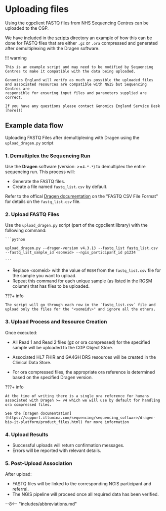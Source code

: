 # Uploading files

Using the cgpclient FASTQ files from NHS Sequencing Centres can be uploaded to the CGP.

We have included in the [scripts](../../cgpclient/scripts/) directory an example of how this can be done for FASTQ files that are either `.gz` or `.ora` compressed
and generated after demultiplexing with the Dragen software.

!!! warning

    This is an example script and may need to be modified by Sequencing Centres to make it compatible with the data being uploaded.

    Genomics England will verify as much as possible the uploaded files and associated resources are compatible with NGIS but Sequencing Centres are 
    responsible for ensuring input files and parameters supplied are correct.

    If you have any questions please contact Genomics England Service Desk [here]()

## Example data flow

Uploading FASTQ Files after demultiplexing with Dragen using the `upload_dragen.py` script

### 1. Demultiplex the Sequencing Run

Use the **Dragen** software (version: >=`4.*.*`) to demultiplex the entire sequencing run. This process will:

- Generate the FASTQ files.
- Create a file named `fastq_list.csv` by default.

Refer to the offical [Dragen documentation](https://support-docs.illumina.com/SW/DRAGEN_v39/Content/SW/DRAGEN/Inputfiles_fDG.htm) on the "FASTQ CSV File Format" for 
details on the `fastq_list.csv` file.

### 2. Upload FASTQ Files

Use the `upload_dragen.py` script (part of the cgpclient library) with the following command:

    ```python

    upload_dragen.py --dragen-version v4.3.13 --fastq_list fastq_list.csv --fastq_list_sample_id <someid> --ngis_participant_id p1234

    ```

- Replace <someid\> with the value of `RGSM` from the `fastq_list.csv` file for the sample you want to upload.
- Repeat this command for each unique sample (as listed in the RGSM column) that has files to be uploaded.

???+ info

    The script will go through each row in the `fastq_list.csv` file and upload only the files for the "<someid\>" and ignore all the others.

    
### 3. Upload Process and Resource Creation

Once executed:

- All Read 1 and Read 2 files (gz or ora compressed) for the specified sample will be uploaded to the CGP Object Store.

- Associated HL7 FHIR and GA4GH DRS resources will be created in the Clinical Data Store.

- For ora compressed files, the appropriate ora reference is determined based on the specified Dragen version.

???+ info

    At the time of writing there is a single ora reference for humans associated with Dragen >= v4 which we will use by default for handling
    ora compressed files.

    See the [Dragen documentation](https://support.illumina.com/sequencing/sequencing_software/dragen-bio-it-platform/product_files.html) for more information 

### 4. Upload Results

- Successful uploads will return confirmation messages.
- Errors will be reported with relevant details.

### 5. Post-Upload Association

After upload:

- FASTQ files will be linked to the corresponding NGIS participant and referral.
- The NGIS pipeline will proceed once all required data has been verified.

--8<-- "includes/abbreviations.md"
